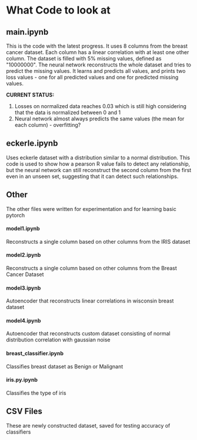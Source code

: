 # What Code to look at
## main.ipynb 
This is the code with the latest progress. It uses 8 columns from the breast cancer dataset. Each column has a linear correlation with at least one other column. The dataset is filled with 5% missing values, defined as "10000000". The neural network reconstructs the whole dataset and tries to predict the missing values. It learns and predicts all values, and prints two loss values - one for all predicted values and one for predicted missing values.

**CURRENT STATUS:**
1) Losses on normalized data reaches 0.03 which is still high considering that the data is normalized between 0 and 1
2) Neural network almost always predicts the same values (the mean for each column) - overfitting?

## eckerle.ipynb
Uses eckerle dataset with a distribution similar to a normal distribution. This code is used to show how a pearson R value fails to detect any relationship, but the neural network can still reconstruct the second column from the first even in an unseen set, suggesting that it can detect such relationships.

## Other
The other files were written for experimentation and for learning basic pytorch

#### model1.ipynb
Reconstructs a single column based on other columns from the IRIS dataset

#### model2.ipynb
Reconstructs a single column based on other columns from the Breast Cancer Dataset

#### model3.ipynb
Autoencoder that reconstructs linear correlations in wisconsin breast dataset 

#### model4.ipynb
Autoencoder that reconstructs custom dataset consisting of normal distribution correlation with gaussian noise


#### breast_classifier.ipynb
Classifies breast dataset as Benign or Malignant

#### iris.py.ipynb
Classifies the type of iris

## CSV Files
These are newly constructed dataset, saved for testing accuracy of classifiers